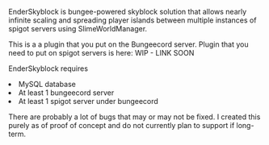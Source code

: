 <p>EnderSkyblock is bungee-powered skyblock solution that allows 
nearly infinite scaling and spreading player islands between 
multiple instances of spigot servers using SlimeWorldManager.

<p>This is a a plugin that you put on the Bungeecord server.
Plugin that you need to put on spigot servers is here: WIP - LINK SOON

EnderSkyblock requires
<li>MySQL database
<li>At least 1 bungeecord server
<li>At least 1 spigot server under bungeecord

<p>There are probably a lot of bugs that may or may not be fixed. I created this purely as of proof of concept and do not currently plan to support if long-term.

